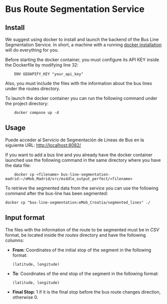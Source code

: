 # Bus Route Segmentation Service

## Install

We suggest using docker to install and launch the backend of the Bus Line Segmentation Service. In short, a machine with a running [docker installation](https://docs.docker.com/engine/install/) will do everything for you. 

Before starting the docker container, you must configure its API KEY inside the Dockerfile by modifying line 32:
```
    ENV GEOAPIFY_KEY "your_api_key"
```

Also, you must include the files with the information about the bus lines under the routes directory.

To launch the docker container you can run the following command under the project directory:
```
    docker compose up -d
```

## Usage

Puede acceder al Servicio de Segmentación de Líneas de Bus en la siguiente URL:
[http://localhost:8082/](http://localhost:8082/)

If you want to add a bus line and you already have the docker container launched use the following command in the same directory where you have the data file:
```
    docker cp <filename> bus-line-segmentation-madrid:~/eMob_Madrid/src/middle_output_perfect/<filename>
```

To retrieve the segmented data from the service you can use the following command after the bus-line has been segmented:
```
docker cp "bus-line-segmentation:eMob_Croatia/segmented_lines" ./
```

## Input format

The files with the information of the route to be segmented must be in *CSV* format, be located inside the *routes* directory and have the following columns:

* **From**: Coordinates of the initial stop of the segment in the following format:
    ```
    (latitude, longitude)
    ```
* **To**: Coordinates of the end stop of the segment in the following format:
    ```
    (latitude, longitude)
    ```
* **Final Stop**: 1 if it is the final stop before the bus route changes direction, otherwise 0.

